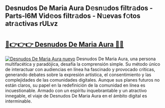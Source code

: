 ## Desnudos De Maria Aura D𝚎sn𝚞dos filtr𝚊dos - Parts-l6M Vid𝚎os filtr𝚊dos - N𝚞evas f𝚘tos atr𝚊ctivas rULvz

# <h2><a href="http://mbatgbj.tromn.icu/?c=Desnudos+De+Maria+Aura">🔗👉👉👉 Desnudos De Maria Aura 🔗🔗</a></h2>

[![Desnudos De Maria Aura nuevo](https://i.imgur.com/pEAQMta.gif)](http://mbatgbj.tromn.icu/?c=Desnudos+De+Maria+Aura)
Desnudos De Maria Aura, una persona multifacética y paradójica, desafía la comprensión simple. Su método único de interactuar con audiencias en línea ha fascinado y provocado críticas, generando debates sobre la expresión artística, el consentimiento y las complejidades de las comunidades digitales. Aunque sus planes futuros no están claros, su papel en la redefinición de la comunidad en línea es incuestionable. Armado con un espíritu inquebrantable y un atractivo innegable, el viaje de Desnudos De Maria Aura en el ámbito digital es interminable.
